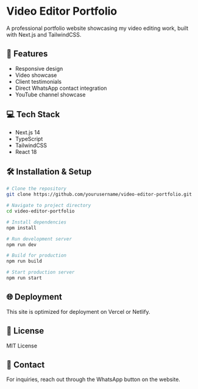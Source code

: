 # Video Editor Portfolio

A professional portfolio website showcasing my video editing work, built with Next.js and TailwindCSS.

## 🚀 Features
- Responsive design
- Video showcase
- Client testimonials
- Direct WhatsApp contact integration
- YouTube channel showcase

## 💻 Tech Stack
- Next.js 14
- TypeScript
- TailwindCSS
- React 18

## 🛠️ Installation & Setup

```bash
# Clone the repository
git clone https://github.com/yourusername/video-editor-portfolio.git

# Navigate to project directory
cd video-editor-portfolio

# Install dependencies
npm install

# Run development server
npm run dev

# Build for production
npm run build

# Start production server
npm run start
```

## 🌐 Deployment
This site is optimized for deployment on Vercel or Netlify.

## 📝 License
MIT License

## 👤 Contact
For inquiries, reach out through the WhatsApp button on the website.
